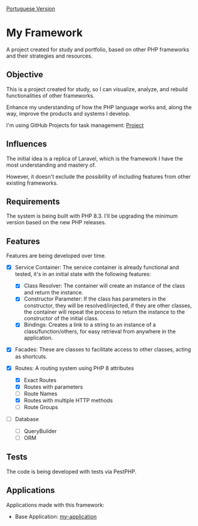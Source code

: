 [Portuguese Version](https://github.com/skay1994/portifolio-my-framework/blob/master/README_PT.md)

# My Framework

A project created for study and portfolio, based on other PHP frameworks and their strategies and resources.

## Objective

This is a project created for study, so I can visualize, analyze, and rebuild functionalities of other frameworks. 

Enhance my understanding of how the PHP language works and, along the way, improve the products and systems I develop.

I'm using GitHub Projects for task management: [Project](https://github.com/users/skay1994/projects/1/views/1)

## Influences

The initial idea is a replica of Laravel, which is the framework I have the most understanding and mastery of.

However, it doesn't exclude the possibility of including features from other existing frameworks.

## Requirements

The system is being built with PHP 8.3. I'll be upgrading the minimum version based on the new PHP releases.

## Features

Features are being developed over time.

 - [x] Service Container: The service container is already functional and tested, it's in an initial state with the following features:
   - [x] Class Resolver: The container will create an instance of the class and return the instance.
   - [x] Constructor Parameter: If the class has parameters in the constructor, they will be resolved/injected, if they are other classes, the container will repeat the process to return the instance to the constructor of the initial class.
   - [x] Bindings: Creates a link to a string to an instance of a class/function/others, for easy retrieval from anywhere in the application.

 - [x] Facades: These are classes to facilitate access to other classes, acting as shortcuts.

 - [x] Routes: A routing system using PHP 8 attributes
   - [x] Exact Routes
   - [x] Routes with parameters
   - [ ] Route Names
   - [x] Routes with multiple HTTP methods
   - [ ] Route Groups

 - [ ] Database
   - [ ] QueryBuilder
   - [ ] ORM

## Tests

The code is being developed with tests via PestPHP.

##  Applications

Applications made with this framework:

 - Base Application: [my-application](https://github.com/skay1994/portifolio-my-application)